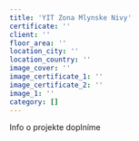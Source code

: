 ```yaml
---
title: 'YIT Zona Mlynske Nivy'
certificate: ''
client: ''
floor_area: ''
location_city: ''
location_country: ''
image_cover: ''
image_certificate_1: ''
image_certificate_2: ''
image_1: ''
category: []
---
```


Info o projekte doplníme
